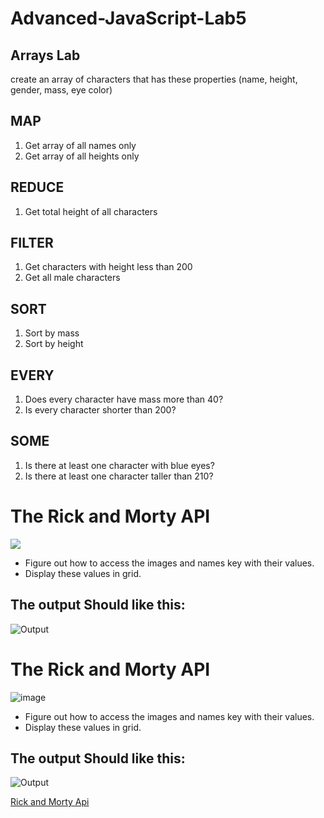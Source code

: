 # Advanced-JavaScript-Lab5
## Arrays Lab

create an array of characters that has these properties (name, height, gender, mass, eye color) 

## MAP
1. Get array of all names only
2. Get array of all heights only


## REDUCE
1. Get total height of all characters

## FILTER
1. Get characters with height less than 200
2. Get all male characters


## SORT
1. Sort by mass
2. Sort by height


## EVERY
1. Does every character have mass more than 40?
2. Is every character shorter than 200?

## SOME
1. Is there at least one character with blue eyes?
2. Is there at least one character taller than 210?


# The Rick and Morty API
<img src="giphy.gif">

- Figure out how to access the images and names key with their values.
- Display these values in grid.


## The output Should like this:
![Output](JSON-lab-output.png)

# The Rick and Morty API

![image](https://user-images.githubusercontent.com/92260175/187862534-ff5941cc-15f7-4929-b144-9b2cfe451e01.gif)

- Figure out how to access the images and names key with their values.
- Display these values in grid.


## The output Should like this:
![Output](JSON-lab-output.png)

[Rick and Morty Api](https://rickandmortyapi.com/documentation/#rest)
